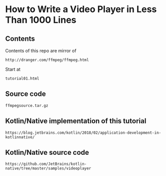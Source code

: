 # How to Write a Video Player in Less Than 1000 Lines

## Contents
Contents of this repo are mirror of 
```
http://dranger.com/ffmpeg/ffmpeg.html
```

Start at 
```
tutorial01.html
```

## Source code
```
ffmpegsource.tar.gz
```

## Kotlin/Native implementation of this tutorial
```
https://blog.jetbrains.com/kotlin/2018/02/application-development-in-kotlinnative/
```

## Kotlin/Native source code
```
https://github.com/JetBrains/kotlin-native/tree/master/samples/videoplayer
```